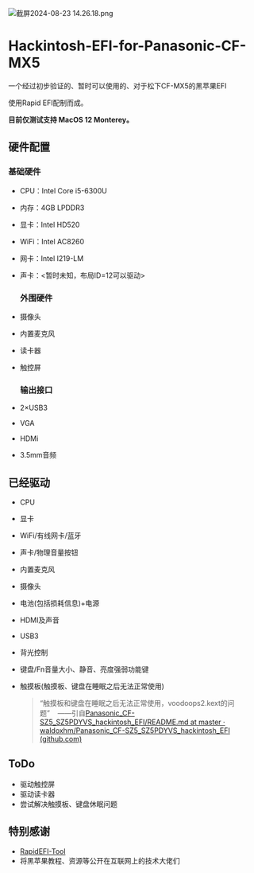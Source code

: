 ![截屏2024-08-23 14.26.18.png](C:\Users\gyc05\Desktop\截屏2024-08-23%2014.26.18.png)

# Hackintosh-EFI-for-Panasonic-CF-MX5

一个经过初步验证的、暂时可以使用的、对于松下CF-MX5的黑苹果EFI

使用Rapid EFI配制而成。

**目前仅测试支持 MacOS 12 Monterey。**

## 硬件配置

### 基础硬件

- CPU：Intel Core i5-6300U
- 内存：4GB LPDDR3
- 显卡：Intel HD520
- WiFi：Intel AC8260
- 网卡：Intel I219-LM
- 声卡：<暂时未知，布局ID=12可以驱动>
  
  ### 外围硬件
- 摄像头
- 内置麦克风
- 读卡器
- 触控屏
  
  ### 输出接口
- 2×USB3
- VGA
- HDMi
- 3.5mm音频

## 已经驱动

- CPU

- 显卡

- WiFi/有线网卡/蓝牙

- 声卡/物理音量按钮

- 内置麦克风

- 摄像头

- 电池(包括损耗信息)+电源

- HDMI及声音

- USB3

- 背光控制

- 键盘/Fn音量大小、静音、亮度强弱功能键

- 触摸板(触摸板、键盘在睡眠之后无法正常使用)
  
  > “触摸板和键盘在睡眠之后无法正常使用，voodoops2.kext的问题”    ——引自[Panasonic_CF-SZ5_SZ5PDYVS_hackintosh_EFI/README.md at master · waldoxhm/Panasonic_CF-SZ5_SZ5PDYVS_hackintosh_EFI (github.com)](https://github.com/waldoxhm/Panasonic_CF-SZ5_SZ5PDYVS_hackintosh_EFI/blob/master/README.md)

## ToDo

- 驱动触控屏
- 驱动读卡器
- 尝试解决触摸板、键盘休眠问题

## 特别感谢

- [RapidEFI-Tool](https://github.com/JeoJay127/RapidEFI-Tool)
- 将黑苹果教程、资源等公开在互联网上的技术大佬们
